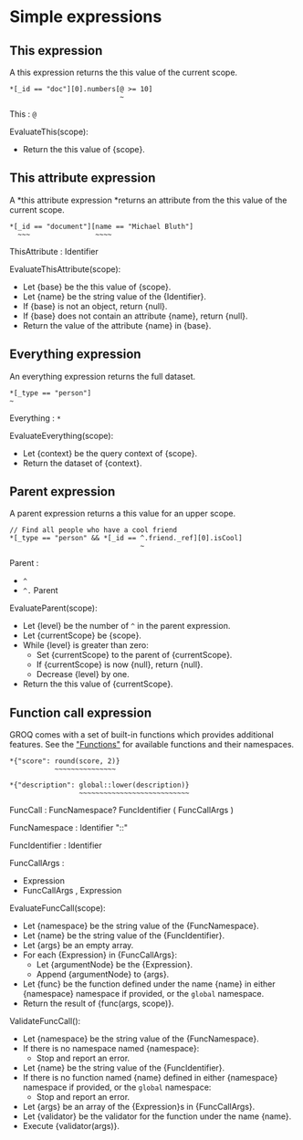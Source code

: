# Simple expressions

## This expression

A this expression returns the this value of the current scope.

```groq
*[_id == "doc"][0].numbers[@ >= 10]
                           ~
```

This : `@`

EvaluateThis(scope):

- Return the this value of {scope}.

## This attribute expression

A *this attribute expression *returns an attribute from the this value of the current scope.

```
*[_id == "document"][name == "Michael Bluth"]
  ~~~                ~~~~
```

ThisAttribute : Identifier

EvaluateThisAttribute(scope):

- Let {base} be the this value of {scope}.
- Let {name} be the string value of the {Identifier}.
- If {base} is not an object, return {null}.
- If {base} does not contain an attribute {name}, return {null}.
- Return the value of the attribute {name} in {base}.

## Everything expression

An everything expression returns the full dataset.

```
*[_type == "person"]
~
```

Everything : `*`

EvaluateEverything(scope):

- Let {context} be the query context of {scope}.
- Return the dataset of {context}.

## Parent expression

A parent expression returns a this value for an upper scope.

```
// Find all people who have a cool friend
*[_type == "person" && *[_id == ^.friend._ref][0].isCool]
                                ~
```

Parent :

- `^`
- `^.` Parent

EvaluateParent(scope):

- Let {level} be the number of `^` in the parent expression.
- Let {currentScope} be {scope}.
- While {level} is greater than zero:
  - Set {currentScope} to the parent of {currentScope}.
  - If {currentScope} is now {null}, return {null}.
  - Decrease {level} by one.
- Return the this value of {currentScope}.

## Function call expression

GROQ comes with a set of built-in functions which provides additional features. See the ["Functions"](#sec-Functions) for available functions and their namespaces.

```
*{"score": round(score, 2)}
           ~~~~~~~~~~~~~~~

*{"description": global::lower(description)}
                 ~~~~~~~~~~~~~~~~~~~~~~~~~~~
```

FuncCall : FuncNamespace? FuncIdentifier ( FuncCallArgs )

FuncNamespace : Identifier "::"

FuncIdentifier : Identifier

FuncCallArgs :

- Expression
- FuncCallArgs , Expression

EvaluateFuncCall(scope):

- Let {namespace} be the string value of the {FuncNamespace}.
- Let {name} be the string value of the {FuncIdentifier}.
- Let {args} be an empty array.
- For each {Expression} in {FuncCallArgs}:
  - Let {argumentNode} be the {Expression}.
  - Append {argumentNode} to {args}.
- Let {func} be the function defined under the name {name} in either {namespace} namespace if provided, or the `global` namespace.
- Return the result of {func(args, scope)}.

ValidateFuncCall():

- Let {namespace} be the string value of the {FuncNamespace}.
- If there is no namespace named {namespace}:
  - Stop and report an error.
- Let {name} be the string value of the {FuncIdentifier}.
- If there is no function named {name} defined in either {namespace} namespace if provided, or the `global` namespace:
  - Stop and report an error.
- Let {args} be an array of the {Expression}s in {FuncCallArgs}.
- Let {validator} be the validator for the function under the name {name}.
- Execute {validator(args)}.
